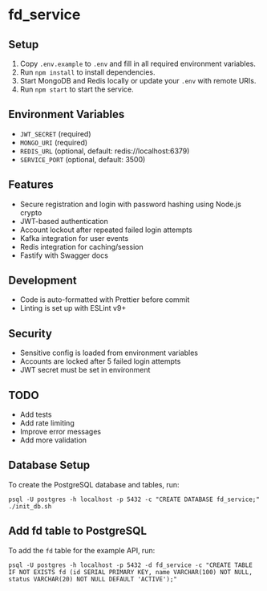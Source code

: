 # fd_service

## Setup

1. Copy `.env.example` to `.env` and fill in all required environment variables.
2. Run `npm install` to install dependencies.
3. Start MongoDB and Redis locally or update your `.env` with remote URIs.
4. Run `npm start` to start the service.

## Environment Variables
- `JWT_SECRET` (required)
- `MONGO_URI` (required)
- `REDIS_URL` (optional, default: redis://localhost:6379)
- `SERVICE_PORT` (optional, default: 3500)

## Features
- Secure registration and login with password hashing using Node.js crypto
- JWT-based authentication
- Account lockout after repeated failed login attempts
- Kafka integration for user events
- Redis integration for caching/session
- Fastify with Swagger docs

## Development
- Code is auto-formatted with Prettier before commit
- Linting is set up with ESLint v9+

## Security
- Sensitive config is loaded from environment variables
- Accounts are locked after 5 failed login attempts
- JWT secret must be set in environment

## TODO
- Add tests
- Add rate limiting
- Improve error messages
- Add more validation

## Database Setup

To create the PostgreSQL database and tables, run:

```
psql -U postgres -h localhost -p 5432 -c "CREATE DATABASE fd_service;"
./init_db.sh
```

## Add fd table to PostgreSQL
To add the `fd` table for the example API, run:

```
psql -U postgres -h localhost -p 5432 -d fd_service -c "CREATE TABLE IF NOT EXISTS fd (id SERIAL PRIMARY KEY, name VARCHAR(100) NOT NULL, status VARCHAR(20) NOT NULL DEFAULT 'ACTIVE');"
```
